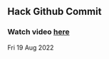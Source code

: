 
 ## Hack Github Commit 
 ### Watch video <a href="https://www.youtube.com">here</a> 
 Fri 19 Aug 2022 
